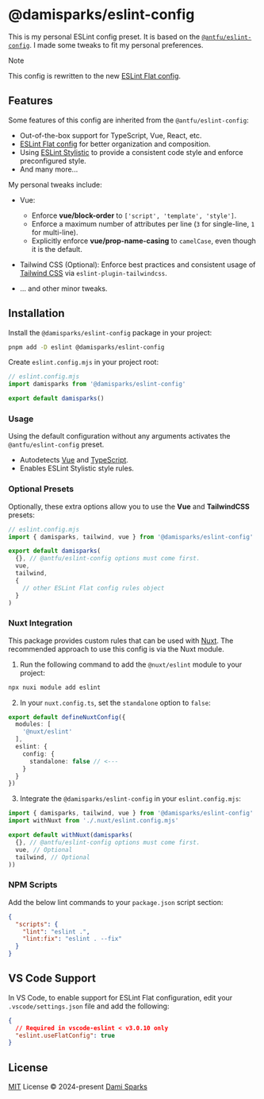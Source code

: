 # @damisparks/eslint-config

This is my personal ESLint config preset. It is based on the [`@antfu/eslint-config`](https://github.com/antfu/eslint-config). I made some tweaks to fit my personal preferences.

> [!NOTE]
> This config is rewritten to the new [ESLint Flat config](https://eslint.org/docs/latest/use/configure/configuration-files-new).

## Features

Some features of this config are inherited from the `@antfu/eslint-config`:

- Out-of-the-box support for TypeScript, Vue, React, etc.
- [ESLint Flat config](https://eslint.org/docs/latest/use/configure/configuration-files-new) for better organization and composition.
- Using [ESLint Stylistic](https://github.com/eslint-stylistic/eslint-stylistic) to provide a consistent code style and enforce preconfigured style.
- And many more...

My personal tweaks include:

- Vue:
  - Enforce **vue/block-order** to `['script', 'template', 'style']`.
  - Enforce a maximum number of attributes per line (`3` for single-line, `1` for multi-line).
  - Explicitly enforce **vue/prop-name-casing** to `camelCase`, even though it is the default.

- Tailwind CSS (Optional): Enforce best practices and consistent usage of [Tailwind CSS](https://tailwindcss.com/) via `eslint-plugin-tailwindcss`.
- ... and other minor tweaks.

## Installation

Install the `@damisparks/eslint-config` package in your project:

```bash
pnpm add -D eslint @damisparks/eslint-config
```

Create `eslint.config.mjs` in your project root:

```js
// eslint.config.mjs
import damisparks from '@damisparks/eslint-config'

export default damisparks()
```

### Usage

Using the default configuration without any arguments activates the `@antfu/eslint-config` preset.

- Autodetects [Vue](https://vuejs.org) and [TypeScript](https://www.typescriptlang.org).
- Enables ESLint Stylistic style rules.

### Optional Presets

Optionally, these extra options allow you to use the **Vue** and **TailwindCSS** presets:

```js
// eslint.config.mjs
import { damisparks, tailwind, vue } from '@damisparks/eslint-config'

export default damisparks(
  {}, // @antfu/eslint-config options must come first.
  vue,
  tailwind,
  {
    // other ESLint Flat config rules object
  }
)
```

### Nuxt Integration

This package provides custom rules that can be used with [Nuxt](https://nuxt.com). The recommended approach to use this config is via the Nuxt module.

1. Run the following command to add the `@nuxt/eslint` module to your project:

```bash
npx nuxi module add eslint
```

2. In your `nuxt.config.ts`, set the `standalone` option to `false`:

```ts
export default defineNuxtConfig({
  modules: [
    '@nuxt/eslint'
  ],
  eslint: {
    config: {
      standalone: false // <---
    }
  }
})
```

3. Integrate the `@damisparks/eslint-config` in your `eslint.config.mjs`:

```js
import { damisparks, tailwind, vue } from '@damisparks/eslint-config'
import withNuxt from './.nuxt/eslint.config.mjs'

export default withNuxt(damisparks(
  {}, // @antfu/eslint-config options must come first.
  vue, // Optional
  tailwind, // Optional
))
```

### NPM Scripts

Add the below lint commands to your `package.json` script section:

```json
{
  "scripts": {
    "lint": "eslint .",
    "lint:fix": "eslint . --fix"
  }
}
```

## VS Code Support

In VS Code, to enable support for ESLint Flat configuration, edit your `.vscode/settings.json` file and add the following:

```json
{
  // Required in vscode-eslint < v3.0.10 only
  "eslint.useFlatConfig": true
}
```

## License

[MIT](/LICENSE) License © 2024-present [Dami Sparks](https://www.damisparks.com)
```
